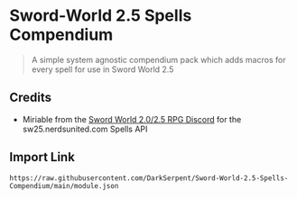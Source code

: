 # Sword-World 2.5 Spells Compendium
> A simple system agnostic compendium pack which adds macros for every spell for use in Sword World 2.5
## Credits
* Miriable from the [Sword World 2.0/2.5 RPG Discord](https://discord.gg/tfnMmbsYN9) for the sw25.nerdsunited.com Spells API
## Import Link
```
https://raw.githubusercontent.com/DarkSerpent/Sword-World-2.5-Spells-Compendium/main/module.json
```

